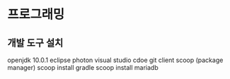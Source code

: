 # 프로그래밍 
## 개발 도구 설치
openjdk 10.0.1
eclipse photon
visual studio cdoe
git client
scoop (package manager)
scoop install gradle
scoop install mariadb
